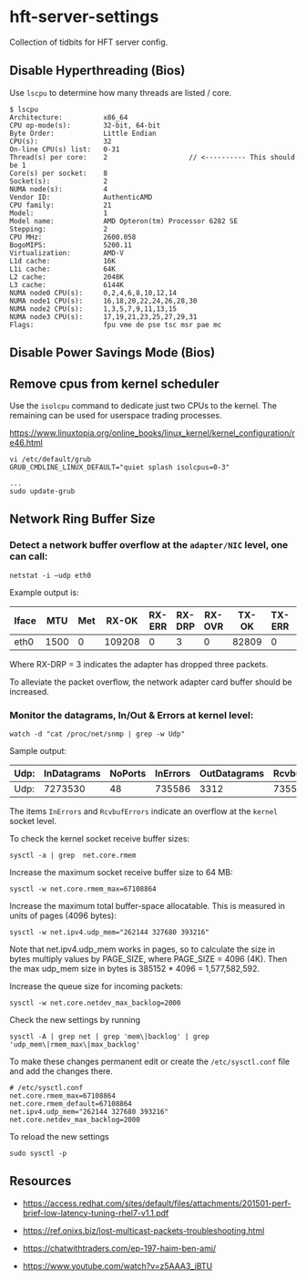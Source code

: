 # hft-server-settings

Collection of tidbits for HFT server config.

## Disable Hyperthreading (Bios)

Use `lscpu` to determine how many threads are listed / core.

```
$ lscpu
Architecture:          x86_64
CPU op-mode(s):        32-bit, 64-bit
Byte Order:            Little Endian
CPU(s):                32
On-line CPU(s) list:   0-31
Thread(s) per core:    2                    // <---------- This should be 1
Core(s) per socket:    8
Socket(s):             2
NUMA node(s):          4
Vendor ID:             AuthenticAMD
CPU family:            21
Model:                 1
Model name:            AMD Opteron(tm) Processor 6282 SE
Stepping:              2
CPU MHz:               2600.058
BogoMIPS:              5200.11
Virtualization:        AMD-V
L1d cache:             16K
L1i cache:             64K
L2 cache:              2048K
L3 cache:              6144K
NUMA node0 CPU(s):     0,2,4,6,8,10,12,14
NUMA node1 CPU(s):     16,18,20,22,24,26,28,30
NUMA node2 CPU(s):     1,3,5,7,9,11,13,15
NUMA node3 CPU(s):     17,19,21,23,25,27,29,31
Flags:                 fpu vme de pse tsc msr pae mc
```

## Disable Power Savings Mode (Bios)

## Remove cpus from kernel scheduler

Use the `isolcpu` command to dedicate just two CPUs to the kernel. The remaining can be used for userspace trading processes.

https://www.linuxtopia.org/online_books/linux_kernel/kernel_configuration/re46.html

```
vi /etc/default/grub
GRUB_CMDLINE_LINUX_DEFAULT="quiet splash isolcpus=0-3"

...
sudo update-grub
```

## Network Ring Buffer Size

### Detect a network buffer overflow at the `adapter/NIC` level, one can call:

```
netstat -i –udp eth0
```

Example output is:

|Iface |	MTU |	Met |	 RX-OK  |	RX-ERR |	RX-DRP |	RX-OVR |	TX-OK | TX-ERR  |	TX-DRP |	TX-OVR |	Flg  |
|------|------|-----|---------|--------|---------|---------|--------|---------|--------|---------|-------|
|eth0  | 1500 |	 0 	|  109208 |	  0 	 |    3 	 |     0   | 	82809 |   0     |	   0   |   	0    |	BMRU |

Where RX-DRP = 3 indicates the adapter has dropped three packets.

To alleviate the packet overflow, the network adapter card buffer should be increased.

### Monitor the datagrams, In/Out & Errors at kernel level:

```
watch -d "cat /proc/net/snmp | grep -w Udp"
```

Sample output:

|Udp: | InDatagrams | NoPorts | InErrors | OutDatagrams | RcvbufErrors | SndbufErrors |InCsumErrors  |
|-----|------------ |---------|----------|--------------|--------------|--------------|--------------|
|Udp: | 7273530     | 48      | 735586   | 3312         | 735586       | 0            |0             |

The items `InErrors` and `RcvbufErrors` indicate an overflow at the `kernel` socket level. 

To check the kernel socket receive buffer sizes:

```
sysctl -a | grep  net.core.rmem
```

Increase the maximum socket receive buffer size to 64 MB:
```
sysctl -w net.core.rmem_max=67108864
```
Increase the maximum total buffer-space allocatable. This is measured in units of pages (4096 bytes):
```
sysctl -w net.ipv4.udp_mem="262144 327680 393216"
```
Note that net.ipv4.udp_mem works in pages, so to calculate the size in bytes multiply values by PAGE_SIZE, where PAGE_SIZE = 4096 (4K). Then the max udp_mem size in bytes is 385152 * 4096 = 1,577,582,592.

Increase the queue size for incoming packets:
```
sysctl -w net.core.netdev_max_backlog=2000
```
Check the new settings by running 

```sysctl -A | grep net | grep 'mem\|backlog' | grep 'udp_mem\|rmem_max\|max_backlog'```

To make these changes permanent edit or create the `/etc/sysctl.conf` file and add the changes there.

```
# /etc/sysctl.conf
net.core.rmem_max=67108864
net.core.rmem_default=67108864
net.ipv4.udp_mem="262144 327680 393216"
net.core.netdev_max_backlog=2000
```

To reload the new settings

```
sudo sysctl -p
```

## Resources

- https://access.redhat.com/sites/default/files/attachments/201501-perf-brief-low-latency-tuning-rhel7-v1.1.pdf

- https://ref.onixs.biz/lost-multicast-packets-troubleshooting.html

- https://chatwithtraders.com/ep-197-haim-ben-ami/

- https://www.youtube.com/watch?v=z5AAA3_iBTU
